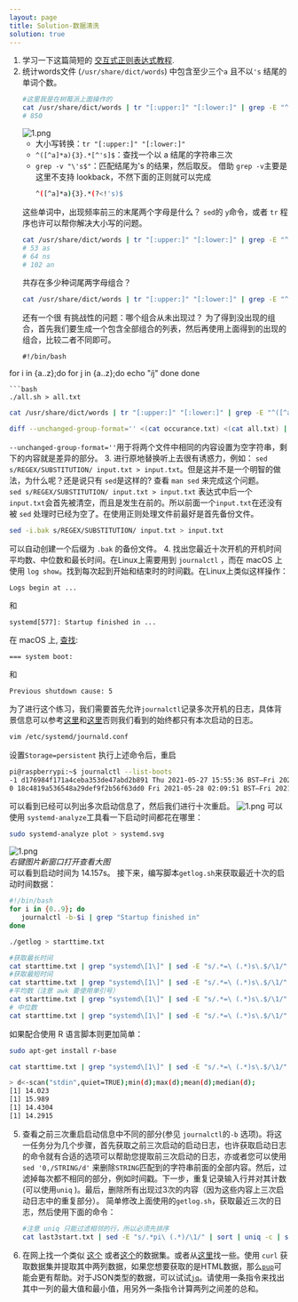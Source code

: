 ```yaml
---
layout: page
title: Solution-数据清洗
solution: true
---
```

1. 学习一下这篇简短的 [交互式正则表达式教程](https://regexone.com/).
2. 统计words文件 (`/usr/share/dict/words`) 中包含至少三个`a` 且不以`'s` 结尾的单词个数。
   ```bash
   #这里我是在树莓派上面操作的
   cat /usr/share/dict/words | tr "[:upper:]" "[:lower:]" | grep -E "^([^a]*a){3}.*$" | grep -v "'s$" | wc -l
   # 850
   ```
   ![1.png]({{site.url}}/2020/solutions/images/4/1.png)
   * 大小写转换：`tr "[:upper:]" "[:lower:]"`  
   * `^([^a]*a){3}.*[^'s]$`：查找一个以 a 结尾的字符串三次
   * `grep -v "\'s$"`：匹配结尾为's 的结果，然后取反。
      借助 `grep -v`主要是这里不支持 lookback，不然下面的正则就可以完成
      ```bash
      ^([^a]*a){3}.*(?<!'s)$
      ```
   这些单词中，出现频率前三的末尾两个字母是什么？ `sed`的 `y`命令，或者 `tr` 程序也许可以帮你解决大小写的问题。
   ```bash
   cat /usr/share/dict/words | tr "[:upper:]" "[:lower:]" | grep -E "^([^a]*a){3}.*$" | grep -v "'s$" | sed -E "s/.*([a-z]{2})$/\1/" | sort | uniq -c | sort | tail -n3
   # 53 as
   # 64 ns
   # 102 an
   ```
   共存在多少种词尾两字母组合？
   ```bash
   cat /usr/share/dict/words | tr "[:upper:]" "[:lower:]" | grep -E "^([^a]*a){3}.*$" | grep -v "'s$" | sed -E "s/.*([a-z]{2})$/\1/" | sort | uniq | wc -l
   ```
   还有一个很 有挑战性的问题：哪个组合从未出现过？
   为了得到没出现的组合，首先我们要生成一个包含全部组合的列表，然后再使用上面得到的出现的组合，比较二者不同即可。
   ```
   #!/bin/bash
  for i in {a..z};do
      for j in {a..z};do
         echo  "$i$j"
      done
   done
  ```
  ```bash
  ./all.sh > all.txt
  ```
   ```bash
   cat /usr/share/dict/words | tr "[:upper:]" "[:lower:]" | grep -E "^([^a]*a){3}.*$" | grep -v "'s$" | sed -E "s/.*([a-z]{2})$/\1/" | sort | uniq > occurance.txt
   ```
   ```bash
   diff --unchanged-group-format='' <(cat occurance.txt) <(cat all.txt) | wc -l
   ```
   `--unchanged-group-format=''`用于将两个文件中相同的内容设置为空字符串，剩下的内容就是差异的部分。
3. 进行原地替换听上去很有诱惑力，例如：
   `sed s/REGEX/SUBSTITUTION/ input.txt > input.txt`。但是这并不是一个明智的做法，为什么呢？还是说只有 `sed`是这样的? 查看 `man sed` 来完成这个问题。  
   `sed s/REGEX/SUBSTITUTION/ input.txt > input.txt` 表达式中后一个 `input.txt`会首先被清空，而且是发生在前的。所以前面一个`input.txt`在还没有被 `sed` 处理时已经为空了。在使用正则处理文件前最好是首先备份文件。
   ```bash
   sed -i.bak s/REGEX/SUBSTITUTION/ input.txt > input.txt
   ```
   可以自动创建一个后缀为 `.bak` 的备份文件。
4. 找出您最近十次开机的开机时间平均数、中位数和最长时间。在Linux上需要用到 `journalctl` ，而在 macOS 上使用 `log show`。找到每次起到开始和结束时的时间戳。在Linux上类似这样操作：
   ```
   Logs begin at ...
   ```
   和
   ```
   systemd[577]: Startup finished in ...
   ```
   在 macOS 上, [查找](https://eclecticlight.co/2018/03/21/macos-unified-log-3-finding-your-way/):

   ```
   === system boot:
   ```
   和
   ```
   Previous shutdown cause: 5
   ```
   为了进行这个练习，我们需要首先允许`journalctl`记录多次开机的日志，具体背景信息可以参考[这里](https://www.digitalocean.com/community/tutorials/how-to-use-journalctl-to-view-and-manipulate-systemd-logs)和[这里](https://askubuntu.com/questions/765315/how-to-find-previous-boot-log-after-ubuntu-16-04-restarts)否则我们看到的始终都只有本次启动的日志。
   ```bash
   vim /etc/systemd/journald.conf
   ```
   设置`Storage=persistent`
   执行上述命令后，重启
   ```bash
   pi@raspberrypi:~$ journalctl --list-boots
   -1 d176984f171a4ceba353de47abd2b891 Thu 2021-05-27 15:55:36 BST—Fri 2021-05-28 02:09:50 BST
   0 18c4819a536548a29def9f2b56f63dd0 Fri 2021-05-28 02:09:51 BST—Fri 2021-05-28 02:25:50 BST
  ```
   可以看到已经可以列出多次启动信息了，然后我们进行十次重启。
   ![1.png]({{site.url}}/2020/solutions/images/4/2.png)
   可以使用 `systemd-analyze`工具看一下启动时间都花在哪里：
   ```bash
   sudo systemd-analyze plot > systemd.svg
   ```
   ![1.png]({{site.url}}/2020/solutions/images/4/3.svg)  
   *右键图片新窗口打开查看大图*  
   可以看到启动时间为 14.157s。
   接下来，编写脚本`getlog.sh`来获取最近十次的启动时间数据：
   ```bash
   #!/bin/bash
   for i in {0..9}; do
      journalctl -b-$i | grep "Startup finished in"
   done
   ```
   ```bash
   ./getlog > starttime.txt
   ```
   ```bash
   #获取最长时间
   cat starttime.txt | grep "systemd\[1\]" | sed -E "s/.*=\ (.*)s\.$/\1/"| sort | tail -n1
   #获取最短时间
   cat starttime.txt | grep "systemd\[1\]" | sed -E "s/.*=\ (.*)s\.$/\1/"| sort -r | tail -n1
   #平均数（注意 awk 要使用单引号）
   cat starttime.txt | grep "systemd\[1\]" | sed -E "s/.*=\ (.*)s\.$/\1/"| paste -sd+ | bc -l | awk '{print $1/10}'
   # 中位数
   cat starttime.txt | grep "systemd\[1\]" | sed -E "s/.*=\ (.*)s\.$/\1/"| sort |paste -sd\  | awk '{print ($5+$6)/2}'
   ```
   如果配合使用 R 语言脚本则更加简单：
   ```bash
   sudo apt-get install r-base
   ```
   ```bash
   cat starttime.txt | grep "systemd\[1\]" | sed -E "s/.*=\ (.*)s\.$/\1/"| sort | R -e 'd<-scan("stdin",quiet=TRUE);min(d);max(d);mean(d);median(d);'
   ```
   ```bash
   > d<-scan("stdin",quiet=TRUE);min(d);max(d);mean(d);median(d);
   [1] 14.023
   [1] 15.989
   [1] 14.4304
   [1] 14.2915
   ```

5. 查看之前三次重启启动信息中不同的部分(参见 `journalctl`的`-b` 选项)。将这一任务分为几个步骤，首先获取之前三次启动的启动日志，也许获取启动日志的命令就有合适的选项可以帮助您提取前三次启动的日志，亦或者您可以使用`sed '0,/STRING/d'` 来删除`STRING`匹配到的字符串前面的全部内容。然后，过滤掉每次都不相同的部分，例如时间戳。下一步，重复记录输入行并对其计数(可以使用`uniq` )。最后，删除所有出现过3次的内容（因为这些内容上三次启动日志中的重复部分）。
   简单修改上面使用的`getlog.sh`，获取最近三次的日志，然后使用下面的命令：
   ```bash
   #注意 uniq 只能过滤相邻的行，所以必须先排序
   cat last3start.txt | sed -E "s/.*pi\ (.*)/\1/" | sort | uniq -c | sort | awk '$1!=3  { print }'
   ```
6. 在网上找一个类似 [这个](https://stats.wikimedia.org/EN/TablesWikipediaZZ.htm) 或者[这个](https://ucr.fbi.gov/crime-in-the-u.s/2016/crime-in-the-u.s.-2016/topic-pages/tables/table-1)的数据集。或者从[这里](https://www.springboard.com/blog/free-public-data-sets-data-science-project/)找一些。使用 `curl` 获取数据集并提取其中两列数据，如果您想要获取的是HTML数据，那么[`pup`](https://github.com/EricChiang/pup)可能会更有帮助。对于JSON类型的数据，可以试试[`jq`](https://stedolan.github.io/jq/)。请使用一条指令来找出其中一列的最大值和最小值，用另外一条指令计算两列之间差的总和。
